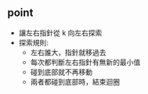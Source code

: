 ## point

+ 讓左右指針從 k 向左右探索
+ 探索規則:
  + 左右誰大，指針就移過去
  + 每次都判斷左右指針有無新的最小值
  + 碰到底部就不再移動
  + 兩者都碰到底部時，結束迴圈 
